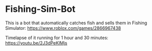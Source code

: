 # Fishing-Sim-Bot
This is a bot that automatically catches fish and sells them in Fishing Simulator: https://www.roblox.com/games/2866967438

Timelapse of it running for 1 hour and 30 minutes:
https://youtu.be/2J3dPeKlMjs
